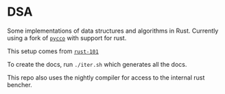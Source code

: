 # DSA

Some implementations of data structures and algorithms in Rust.
Currently using a fork of
[`pycco`](https://github.com/Takashiidobe/pycco) with support for rust.

This setup comes from
[`rust-101`](https://www.ralfj.de/projects/rust-101/main.html)

To create the docs, run `./iter.sh` which generates all the docs.

This repo also uses the nightly compiler for access to the internal rust
bencher.
